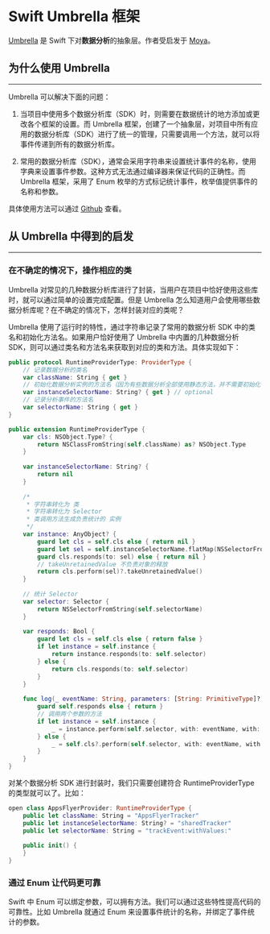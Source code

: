 # Swift Umbrella 框架

[Umbrella](https://github.com/devxoul/Umbrella) 是 Swift 下对**数据分析**的抽象层。作者受启发于 [Moya](https://github.com/Moya/Moya)。

## 为什么使用 Umbrella

---

Umbrella 可以解决下面的问题：

1. 当项目中使用多个数据分析库（SDK）时，则需要在数据统计的地方添加或更改各个框架的设置。而 Umbrella 框架，创建了一个抽象层，对项目中所有应用的数据分析库（SDK）进行了统一的管理，只需要调用一个方法，就可以将事件传递到所有的数据分析库。

2. 常用的数据分析库（SDK），通常会采用字符串来设置统计事件的名称，使用字典来设置事件参数。这种方式无法通过编译器来保证代码的正确性。而 Umbrella 框架，采用了 Enum 枚举的方式标记统计事件，枚举值提供事件的名称和参数。

具体使用方法可以通过 [Github](https://github.com/devxoul/Umbrella) 查看。

## 从 Umbrella 中得到的启发

---

### 在不确定的情况下，操作相应的类

Umbrella 对常见的几种数据分析库进行了封装，当用户在项目中恰好使用这些库时，就可以通过简单的设置完成配置。但是 Umbrella 怎么知道用户会使用哪些数据分析库呢？在不确定的情况下，怎样封装对应的类呢？

Umbrella 使用了运行时的特性，通过字符串记录了常用的数据分析 SDK 中的类名和初始化方法名。如果用户恰好使用了 Umbrella 中内置的几种数据分析 SDK，则可以通过类名和方法名来获取到对应的类和方法。具体实现如下：

```swift
public protocol RuntimeProviderType: ProviderType {
    // 记录数据分析的类名
    var className: String { get }
    // 初始化数据分析实例的方法名（因为有些数据分析全部使用静态方法，并不需要初始化一个实例，所以该属性为 optional）
    var instanceSelectorName: String? { get } // optional
    // 记录分析事件的方法名
    var selectorName: String { get }
}

public extension RuntimeProviderType {
    var cls: NSObject.Type? {
        return NSClassFromString(self.className) as? NSObject.Type
    }
    
    var instanceSelectorName: String? {
        return nil
    }
    
    /*
     * 字符串转化为 类
     * 字符串转化为 Selector
     * 类调用方法生成负责统计的 实例
     */
    var instance: AnyObject? {
        guard let cls = self.cls else { return nil }
        guard let sel = self.instanceSelectorName.flatMap(NSSelectorFromString) else { return nil }
        guard cls.responds(to: sel) else { return nil }
        // takeUnretainedValue 不负责对象的释放
        return cls.perform(sel)?.takeUnretainedValue()
    }
    
    // 统计 Selector
    var selector: Selector {
        return NSSelectorFromString(self.selectorName)
    }
    
    var responds: Bool {
        guard let cls = self.cls else { return false }
        if let instance = self.instance {
            return instance.responds(to: self.selector)
        } else {
            return cls.responds(to: self.selector)
        }
    }
    
    func log(_ eventName: String, parameters: [String: PrimitiveType]?) {
        guard self.responds else { return }
        // 调用两个参数的方法
        if let instance = self.instance {
            _ = instance.perform(self.selector, with: eventName, with: parameters)
        } else {
            _ = self.cls?.perform(self.selector, with: eventName, with: parameters)
        }
    }
}
```

对某个数据分析 SDK 进行封装时，我们只需要创建符合 RuntimeProviderType 的类型就可以了。比如：

```swift
open class AppsFlyerProvider: RuntimeProviderType {
    public let className: String = "AppsFlyerTracker"
    public let instanceSelectorName: String? = "sharedTracker"
    public let selectorName: String = "trackEvent:withValues:"
    
    public init() {
    }
}
```

### 通过 Enum 让代码更可靠

Swift 中 Enum 可以绑定参数，可以拥有方法。我们可以通过这些特性提高代码的可靠性。比如 Umbrella 就通过 Enum 来设置事件统计的名称，并绑定了事件统计的参数。